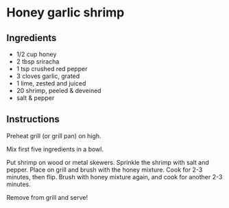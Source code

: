 # Honey garlic shrimp

## Ingredients

* 1/2 cup honey
* 2 tbsp sriracha
* 1 tsp crushed red pepper
* 3 cloves garlic, grated
* 1 lime, zested and juiced
* 20 shrimp, peeled & deveined
* salt & pepper

## Instructions

Preheat grill (or grill pan) on high.

Mix first five ingredients in a bowl.

Put shrimp on wood or metal skewers. Sprinkle the shrimp with salt and pepper. Place on grill and brush with the honey mixture. Cook for 2-3 minutes, then flip. Brush with honey mixture again, and cook for another 2-3 minutes.

Remove from grill and serve!